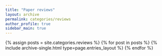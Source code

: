 ```yaml
---
title: "Paper reviews"
layout: archive
permalink: categories/reviews
author_profile: true
sidebar_main: true
---
```



{% assign posts = site.categories.reviews %}
{% for post in posts %} {% include archive-single.html type=page.entries_layout %} {% endfor %}